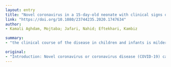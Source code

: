 ```yaml
---
layout: entry
title: "Novel coronavirus in a 15-day-old neonate with clinical signs of sepsis, a case report"
link: "https://doi.org/10.1080/23744235.2020.1747634"
author:
- Kamali Aghdam, Mojtaba; Jafari, Nahid; Eftekhari, Kambiz

summary:
- "the clinical course of the disease in children and infants is milder than in adults. It should be noted that non-specific symptoms could be noted in the neonate. A 15-day-old neonate was admitted with fever, lethargy, cutaneous mottling, and respiratory distress without cough. The newborn was isolated and subjected to supportive care. Antibiotic and antiviral treatment was initiated. PCR testing for Novel coronavirus can help to make a quick diagnosis."

original:
- "Introduction: Novel coronavirus or coronavirus disease (COVID-19) can affect all age groups. The clinical course of the disease in children and infants is milder than in adults. It should be noted that, although typical symptoms may be present in children, non-specific symptoms could be noted in the neonate. The disease is rare in the neonate, so, its suspicion in this group can help to make a quick diagnose. Case report: A 15-day-old neonate was admitted with fever, lethargy, cutaneous mottling, and respiratory distress without cough. His mother had symptoms of Novel coronavirus. So Reverse-Transcription Polymerase Chain Reaction (RT-PCR) assay was done for the neonate and showed to be positive. The newborn was isolated and subjected to supportive care. Antibiotic and antiviral treatment was initiated. Eventually, the baby was discharged in good general condition. Conclusion: When a newborn presents with non-specific symptoms of infection with an added history of COVID-19 in his/her parents, it indicates the need for PCR testing for Novel coronavirus."
---
```


